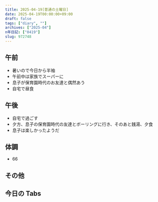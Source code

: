 ```yaml
---
title: 2025-04-19[普通の土曜日]
date: 2025-04-19T00:00:00+09:00
draft: false
tags: ["diary", ""]
archives: ["2025-04"]
n年日記: ["0419"]
slug: 972748
---
```


## 午前

- 暑いので今日から半袖
- 午前中は家族でスーパーに
- 息子が保育園時代のお友達と偶然あう
- 自宅で昼食

## 午後

- 自宅で過ごす
- 夕方、息子の保育園時代の友達とボーリングに行き、そのあと銭湯、夕食
- 息子は楽しかったようだ

## 体調

- 66

## その他

## 今日の Tabs
